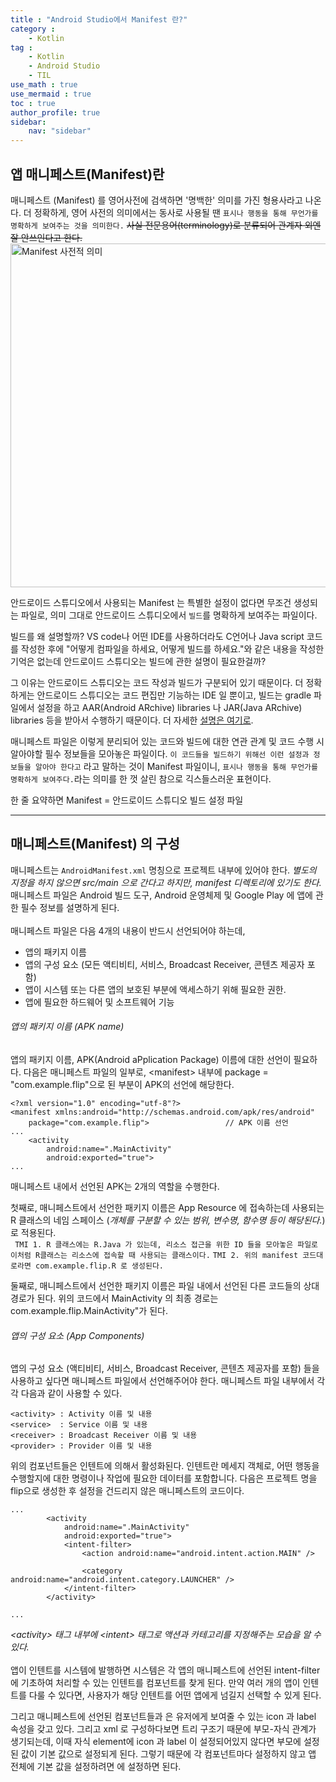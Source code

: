 ```yaml
---
title : "Android Studio에서 Manifest 란?"
category :
    - Kotlin
tag : 
    - Kotlin
    - Android Studio
    - TIL
use_math : true
use_mermaid : true
toc : true
author_profile: true
sidebar:
    nav: "sidebar"
---
```


## 앱 매니페스트(Manifest)란 
매니페스트 (Manifest) 를 영어사전에 검색하면 '명백한' 의미를 가진 형용사라고 나온다. 더 정확하게, 영어 사전의 의미에서는 동사로 사용될 땐 `표시나 행동을 통해 무언가를 명확하게 보여주는 것을 의미한다.` ~~사실 전문용어(terminology)로 분류되어 관계자 외엔 잘 안쓰인다고 한다.~~
<img width="550" alt="Manifest 사전적 의미" src="https://user-images.githubusercontent.com/80164141/125058672-7af5e500-e0e5-11eb-8049-a209cb612a1a.png">  

안드로이드 스튜디오에서 사용되는 Manifest 는 특별한 설정이 없다면 무조건 생성되는 파일로, 의미 그대로 안드로이드 스튜디오에서 `빌드`를 명확하게 보여주는 파일이다.  

빌드를 왜 설명할까? VS code나 어떤 IDE를 사용하더라도 C언어나 Java script 코드를 작성한 후에 "어떻게 컴파일을 하세요, 어떻게 빌드를 하세요."와 같은 내용을 작성한 기억은 없는데 안드로이드 스튜디오는 빌드에 관한 설명이 필요한걸까?  

그 이유는 안드로이드 스튜디오는 코드 작성과 빌드가 구분되어 있기 때문이다. 더 정확하게는 안드로이드 스튜디오는 코드 편집만 기능하는 IDE 일 뿐이고, 빌드는 gradle 파일에서 설정을 하고 AAR(Android ARchive) libraries 나 JAR(Java ARchive) libraries 등을 받아서 수행하기 때문이다. 더 자세한 [설명은 여기로]().  

매니페스트 파일은 이렇게 분리되어 있는 코드와 빌드에 대한 연관 관계 및 코드 수행 시 알아야할 필수 정보들을 모아놓은 파일이다. `이 코드들을 빌드하기 위해선 이런 설정과 정보들을 알아야 한다고` 라고 말하는 것이 Manifest 파일이니, `표시나 행동을 통해 무언가를 명확하게 보여주다.`라는 의미를 한 껏 살린 참으로 긱스들스러운 표현이다.  

한 줄 요약하면 Manifest = 안드로이드 스튜디오 빌드 설정 파일

---
## 매니페스트(Manifest) 의 구성
매니페스트는 `AndroidManifest.xml` 명칭으로 프로젝트 내부에 있어야 한다. _별도의 지정을 하지 않으면 src/main 으로 간다고 하지만, manifest 디렉토리에 있기도 한다._ 매니페스트 파일은 Android 빌드 도구, Android 운영체제 및 Google Play 에 앱에 관한 필수 정보를 설명하게 된다.  
<br/>
매니페스트 파일은 다음 4개의 내용이 반드시 선언되어야 하는데,
* 앱의 패키지 이름  
* 앱의 구성 요소 (모든 액티비티, 서비스, Broadcast Receiver, 콘텐츠 제공자 포함)  
* 앱이 시스템 또는 다른 앱의 보호된 부분에 액세스하기 위해 필요한 권한.  
* 앱에 필요한 하드웨어 및 소프트웨어 기능  

###### 앱의 패키지 이름 (APK name)

앱의 패키지 이름, APK(Android aPplication Package) 이름에 대한 선언이 필요하다.
다음은 매니페스트 파일의 일부로, \<manifest\> 내부에 package = "com.example.flip"으로 된 부분이 APK의 선언에 해당한다.

```
<?xml version="1.0" encoding="utf-8"?>
<manifest xmlns:android="http://schemas.android.com/apk/res/android"
    package="com.example.flip">                 // APK 이름 선언
...
    <activity
        android:name=".MainActivity"
        android:exported="true">
...
```

매니페스트 내에서 선언된 APK는 2개의 역할을 수행한다.  

첫째로, 매니페스트에서 선언한 패키지 이름은 App Resource 에 접속하는데 사용되는 R 클래스의 네임 스페이스 (_개체를 구분할 수 있는 범위, 변수명, 함수명 등이 해당된다._) 로 적용된다.  
` TMI 1. R 클래스에는 R.Java 가 있는데, 리소스 접근을 위한 ID 들을 모아놓은 파일로 이처럼 R클래스는 리소스에 접속할 때 사용되는 클래스이다.`
` TMI 2. 위의 manifest 코드대로라면 com.example.flip.R 로 생성된다. `

둘째로, 매니페스트에서 선언한 패키지 이름은 파일 내에서 선언된 다른 코드들의 상대경로가 된다. 위의 코드에서 MainActivity 의 최종 경로는 com.example.flip.MainActivity"가 된다.

###### 앱의 구성 요소 (App Components)
앱의 구성 요소 (액티비티, 서비스, Broadcast Receiver, 콘텐츠 제공자를 포함) 들을 사용하고 싶다면 매니페스트 파일에서 선언해주어야 한다. 매니페스트 파일 내부에서 각각 다음과 같이 사용할 수 있다.
```
<activity> : Activity 이름 및 내용
<service>  : Service 이름 및 내용
<receiver> : Broadcast Receiver 이름 및 내용
<provider> : Provider 이름 및 내용
```

위의 컴포넌트들은 인텐트에 의해서 활성화된다. 인텐트란 메세지 객체로, 어떤 행동을 수행할지에 대한 명령이나 작업에 필요한 데이터를 포함합니다. 다음은 프로젝트 명을 flip으로 생성한 후 설정을 건드리지 않은 매니페스트의 코드이다.
```
...
        <activity
            android:name=".MainActivity"
            android:exported="true">
            <intent-filter>
                <action android:name="android.intent.action.MAIN" />

                <category android:name="android.intent.category.LAUNCHER" />
            </intent-filter>
        </activity>
        
...
```
_\<activity\> 태그 내부에 \<intent\> 태그로 액션과 카테고리를 지정해주는 모습을 알 수 있다._  
<br/>
앱이 인텐트를 시스템에 발행하면 시스템은 각 앱의 매니페스트에 선언된 intent-filter 에 기초하여 처리할 수 있는 인텐트를 컴포넌트를 찾게 된다.  만약 여러 개의 앱이 인텐트를 다룰 수 있다면, 사용자가 해당 인텐트를 어떤 앱에게 넘길지 선택할 수 있게 된다.
 
그리고 매니페스트에 선언된 컴포넌트들과 <application> 은 유저에게 보여줄 수 있는 icon 과 label 속성을 갖고 있다. 그리고 xml 로 구성하다보면 트리 구조기 때문에 부모-자식 관계가 생기되는데, 이때 자식 element에 icon 과 label 이 설정되어있지 않다면 부모에 설정된 값이 기본 값으로 설정되게 된다. 그렇기 때문에 각 컴포넌트마다 설정하지 않고 앱 전체에 기본 값을 설정하려면 <application> 에 설정하면 된다.
